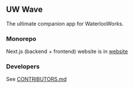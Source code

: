 ## UW Wave

The ultimate companion app for WaterlooWorks.

### Monorepo

Next.js (backend + frontend) website is in [website](website)


### Developers

See [CONTRIBUTORS.md](CONTRIBUTORS.md)